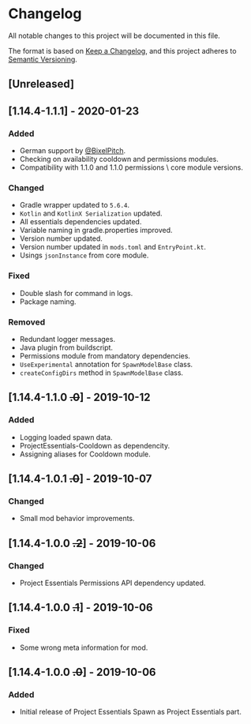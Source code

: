 # Changelog
All notable changes to this project will be documented in this file.

The format is based on [Keep a Changelog](https://keepachangelog.com/en/1.0.0/),
and this project adheres to [Semantic Versioning](https://semver.org/spec/v2.0.0.html).

## [Unreleased]

## [1.14.4-1.1.1] - 2020-01-23

### Added
- German support by [@BixelPitch](https://github.com/BixelPitch).
- Checking on availability cooldown and permissions modules.
- Compatibility with 1.1.0 and 1.1.0 permissions \ core module versions.

### Changed
- Gradle wrapper updated to `5.6.4`.
- `Kotlin` and `KotlinX Serialization` updated.
- All essentials dependencies updated.
- Variable naming in gradle.properties improved.
- Version number updated.
- Version number updated in `mods.toml` and `EntryPoint.kt`.
- Usings `jsonInstance` from core module.

### Fixed
- Double slash for command in logs.
- Package naming.

### Removed
- Redundant logger messages.
- Java plugin from buildscript.
- Permissions module from mandatory dependencies.
- `UseExperimental` annotation for `SpawnModelBase` class.
- `createConfigDirs` method in `SpawnModelBase` class.

## [1.14.4-1.1.0 ~~.0~~] - 2019-10-12

### Added
- Logging loaded spawn data.
- ProjectEssentials-Cooldown as dependencity.
- Assigning aliases for Cooldown module.

## [1.14.4-1.0.1 ~~.0~~] - 2019-10-07

### Changed
- Small mod behavior improvements.

## [1.14.4-1.0.0 ~~.2~~] - 2019-10-06

### Changed
- Project Essentials Permissions API dependency updated.

## [1.14.4-1.0.0 ~~.1~~] - 2019-10-06

### Fixed
- Some wrong meta information for mod.

## [1.14.4-1.0.0 ~~.0~~] - 2019-10-06

### Added
- Initial release of Project Essentials Spawn as Project Essentials part.
